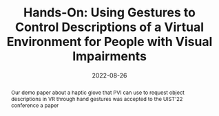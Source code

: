 ---
title: "Hands-On: Using Gestures to Control Descriptions of a Virtual Environment for People with Visual Impairments"
image: "https://rgonzalezp.github.io/src/assets/img/general/Accepted_Transparent.png"
date: 2022-08-26
abstract: Our demo paper about a haptic glove that PVI can use to request object descriptions in VR through hand gestures was accepted to the UIST'22 conference a paper 
subtext: Accepted!
---